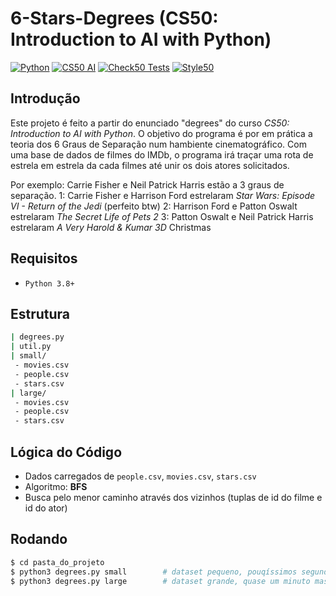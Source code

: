 # 6-Stars-Degrees (CS50: Introduction to AI with Python)

[![Python](https://img.shields.io/badge/python-3.8%2B-blue)]() [![CS50 AI](https://img.shields.io/badge/CS50AI-Project-orange)]() [![Check50 Tests](https://img.shields.io/badge/check50-pass-success)]() [![Style50](https://img.shields.io/badge/style50-100%25-success)]()

## Introdução
Este projeto é feito a partir do enunciado "degrees" do curso *CS50: Introduction to AI with Python*. O objetivo do programa é por em prática a teoria dos 6 Graus de Separação num hambiente cinematográfico. Com uma base de dados de filmes do IMDb, o programa irá traçar uma rota de estrela em estrela da cada filmes até unir os dois atores solicitados.

Por exemplo:
Carrie Fisher e Neil Patrick Harris estão a 3 graus de separação.
1: Carrie Fisher e Harrison Ford estrelaram *Star Wars: Episode VI - Return of the Jedi* (perfeito btw)
2: Harrison Ford e Patton Oswalt estrelaram *The Secret Life of Pets 2*
3: Patton Oswalt e Neil Patrick Harris estrelaram *A Very Harold & Kumar 3D* Christmas

## Requisitos
- ```Python 3.8+ ```

## Estrutura
```bash
| degrees.py
| util.py
| small/
 - movies.csv
 - people.csv
 - stars.csv
| large/
 - movies.csv
 - people.csv
 - stars.csv
```

## Lógica do Código
- Dados carregados de `people.csv`, `movies.csv`, `stars.csv`
- Algoritmo: **BFS**
- Busca pelo menor caminho através dos vizinhos (tuplas de id do filme e id do ator)

## Rodando
```bash
$ cd pasta_do_projeto
$ python3 degrees.py small        # dataset pequeno, pouqíssimos segundos
$ python3 degrees.py large        # dataset grande, quase um minuto mas bem mais completo
```
